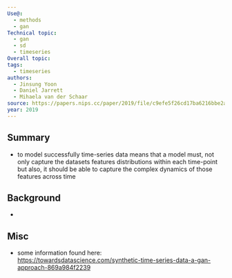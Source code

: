 ```yaml
---
Use@:
  - methods
  - gan
Technical topic:
  - gan
  - sd
  - timeseries
Overall topic: 
tags:
  - timeseries
authors:
  - Jinsung Yoon
  - Daniel Jarrett
  - Mihaela van der Schaar
source: https://papers.nips.cc/paper/2019/file/c9efe5f26cd17ba6216bbe2a7d26d490-Paper.pdf
year: 2019
---
```



## Summary
- to model successfully time-series data means that a model must, not only capture the datasets features distributions within each time-point but also, it should be able to capture the complex dynamics of those features across time
## Background
- 

## Misc
- some information found here: https://towardsdatascience.com/synthetic-time-series-data-a-gan-approach-869a984f2239